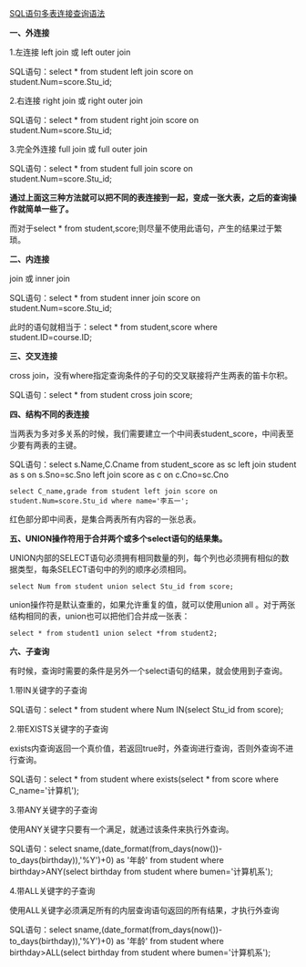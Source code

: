 [SQL语句多表连接查询语法](https://www.cnblogs.com/wxywxy/p/6818871.html)

**一、外连接**

1.左连接  left join 或 left outer join

SQL语句：select * from student left join score on student.Num=score.Stu_id;

2.右连接  right join 或 right outer join

SQL语句：select * from student right join score on student.Num=score.Stu_id;

3.完全外连接  full join 或 full outer join

SQL语句：select * from student full join score on student.Num=score.Stu_id;

**通过上面这三种方法就可以把不同的表连接到一起，变成一张大表，之后的查询操作就简单一些了。**

而对于select * from student,score;则尽量不使用此语句，产生的结果过于繁琐。

**二、内连接** 

join 或 inner join

SQL语句：select * from student inner join score on student.Num=score.Stu_id;

此时的语句就相当于：select * from student,score where student.ID=course.ID;

**三、交叉连接**

cross join，没有where指定查询条件的子句的交叉联接将产生两表的笛卡尔积。

SQL语句：select * from student cross join score;

**四、结构不同的表连接**

当两表为多对多关系的时候，我们需要建立一个中间表student_score，中间表至少要有两表的主键。

SQL语句：select s.Name,C.Cname from student_score as sc left join student as s on s.Sno=sc.Sno left join score as c on c.Cno=sc.Cno

```
select C_name,grade from student left join score on student.Num=score.Stu_id where name='李五一';
```

红色部分即中间表，是集合两表所有内容的一张总表。

**五、UNION操作符用于合并两个或多个select语句的结果集。**

UNION内部的SELECT语句必须拥有相同数量的列，每个列也必须拥有相似的数据类型，每条SELECT语句中的列的顺序必须相同。

```
select Num from student union select Stu_id from score;
```

union操作符是默认查重的，如果允许重复的值，就可以使用union all 。对于两张结构相同的表，union也可以把他们合并成一张表：

```
select * from student1 union select *from student2;
```

**六、子查询**

有时候，查询时需要的条件是另外一个select语句的结果，就会使用到子查询。

1.带IN关键字的子查询

SQL语句：select * from student where Num IN(select Stu_id from score);

2.带EXISTS关键字的子查询

exists内查询返回一个真价值，若返回true时，外查询进行查询，否则外查询不进行查询。

SQL语句：select * from student where exists(select * from score where C_name='计算机');

3.带ANY关键字的子查询

使用ANY关键字只要有一个满足，就通过该条件来执行外查询。

SQL语句：select sname,(date_format(from_days(now())-to_days(birthday)),'%Y')+0) as '年龄' from student where birthday>ANY(select birthday from student where bumen='计算机系');

4.带ALL关键字的子查询

使用ALL关键字必须满足所有的内层查询语句返回的所有结果，才执行外查询

SQL语句：select sname,(date_format(from_days(now())-to_days(birthday)),'%Y')+0) as '年龄' from student where birthday>ALL(select birthday from student where bumen='计算机系');